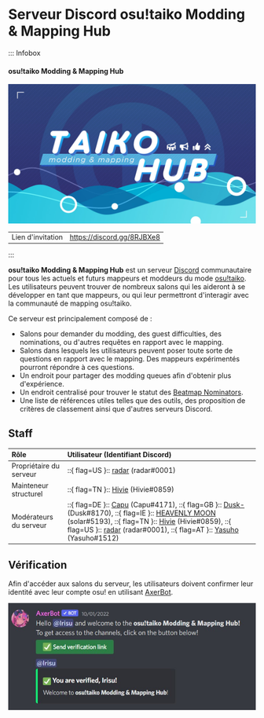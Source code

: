 # Serveur Discord osu!taiko Modding & Mapping Hub

::: Infobox

<!-- lint ignore heading-increment -->

#### osu!taiko Modding & Mapping Hub

![Bannière du serveur](img/banner.jpg "Bannière du serveur osu!taiko Modding & Mapping Hub, conçue par Jerry")

|  |  |
| :-- | :-- |
| Lien d'invitation | <https://discord.gg/8RJBXe8> |

:::

**osu!taiko Modding & Mapping Hub** est un serveur [Discord](https://discord.com) communautaire pour tous les actuels et futurs mappeurs et moddeurs du mode [osu!taiko](/wiki/Game_mode/osu!taiko). Les utilisateurs peuvent trouver de nombreux salons qui les aideront à se développer en tant que mappeurs, ou qui leur permettront d'interagir avec la communauté de mapping osu!taiko.

Ce serveur est principalement composé de :

- Salons pour demander du modding, des guest difficulties, des nominations, ou d'autres requêtes en rapport avec le mapping.
- Salons dans lesquels les utilisateurs peuvent poser toute sorte de questions en rapport avec le mapping. Des mappeurs expérimentés pourront répondre à ces questions.
- Un endroit pour partager des modding queues afin d'obtenir plus d'expérience.
- Un endroit centralisé pour trouver le statut des [Beatmap Nominators](/wiki/People/Beatmap_Nominators).
- Une liste de références utiles telles que des outils, des proposition de critères de classement ainsi que d'autres serveurs Discord.

## Staff

| Rôle | Utilisateur (Identifiant Discord) |
| :-- | :-- |
| Propriétaire du serveur | ::{ flag=US }:: [radar](https://osu.ppy.sh/users/7131099) (radar#0001) |
| Mainteneur structurel | ::{ flag=TN }:: [Hivie](https://osu.ppy.sh/users/14102976) (Hivie#0859) |
| Modérateurs du serveur | ::{ flag=DE }:: [Capu](https://osu.ppy.sh/users/2474015) (Capu#4171), ::{ flag=GB }:: [Dusk-](https://osu.ppy.sh/users/6092181) (Dusk#8170), ::{ flag=IE }:: [HEAVENLY MOON](https://osu.ppy.sh/users/13681283) (solar#5193), ::{ flag=TN }:: [Hivie](https://osu.ppy.sh/users/14102976) (Hivie#0859), ::{ flag=US }:: [radar](https://osu.ppy.sh/users/7131099) (radar#0001), ::{ flag=AT }:: [Yasuho](https://osu.ppy.sh/users/8458835) (Yasuho#1512) |

## Vérification

Afin d'accéder aux salons du serveur, les utilisateurs doivent confirmer leur identité avec leur compte osu! en utilisant [AxerBot](https://osu.ppy.sh/community/forums/topics/1604925).

![Message d'authentification d'AxerBot](img/auth.jpg "En rejoignant le serveur, AxerBot invitera l'utilisateur à confirmer son identité avec son profil osu! en utilisant OAuth2.")
